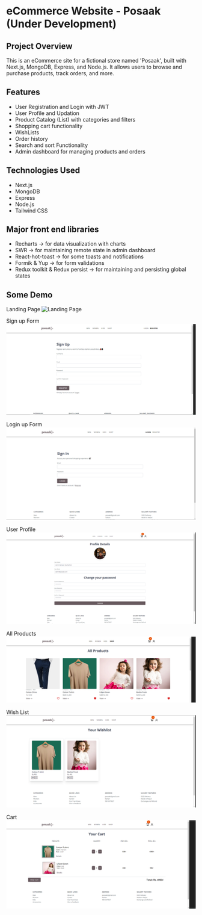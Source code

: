 # eCommerce Website - Posaak (Under Development)

## Project Overview

This is an eCommerce site for a fictional store named 'Posaak', built with Next.js, MongoDB, Express, and Node.js. It allows users to browse and purchase products, track orders, and more.

## Features

- User Registration and Login with JWT
- User Profile and Updation
- Product Catalog (List) with categories and filters
- Shopping cart functionality
- WishLists
- Order history
- Search and sort Functionality
- Admin dashboard for managing products and orders

## Technologies Used

- Next.js
- MongoDB
- Express
- Node.js
- Tailwind CSS

## Major front end libraries
- Recharts -> for data visualization with charts
- SWR -> for maintaining remote state in admin dashboard
- React-hot-toast -> for some toasts and notifications
- Formik & Yup -> for form validations
- Redux toolkit & Redux persist -> for maintaining and persisting global states

## Some Demo

Landing Page
![Landing Page](image-9.png)

Sign up Form
![Register Form](image-8.png)

Login up Form
![Login Form](image-7.png)

User Profile
![User Profile](image-3.png)

All Products
![All Products](image-4.png)

Wish List
![Wishlist](image-5.png)

Cart
![Cart](image-6.png)
